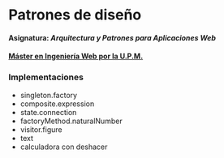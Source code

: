 # Patrones de diseño
#### Asignatura: *Arquitectura y Patrones para Aplicaciones Web*
#### [Máster en Ingeniería Web por la U.P.M.](http://miw.etsisi.upm.es)

### Implementaciones
* singleton.factory
* composite.expression
* state.connection
* factoryMethod.naturalNumber
* visitor.figure
* text
* calculadora con deshacer